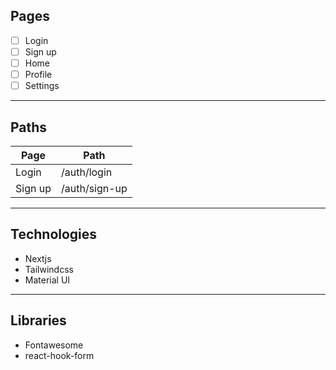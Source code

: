 ## Pages

- [ ] Login
- [ ] Sign up
- [ ] Home
- [ ] Profile
- [ ] Settings

---

## Paths

| Page    | Path          |
| ------- | ------------- |
| Login   | /auth/login   |
| Sign up | /auth/sign-up |

---

## Technologies

- Nextjs
- Tailwindcss
- Material UI

---

## Libraries

- Fontawesome
- react-hook-form
